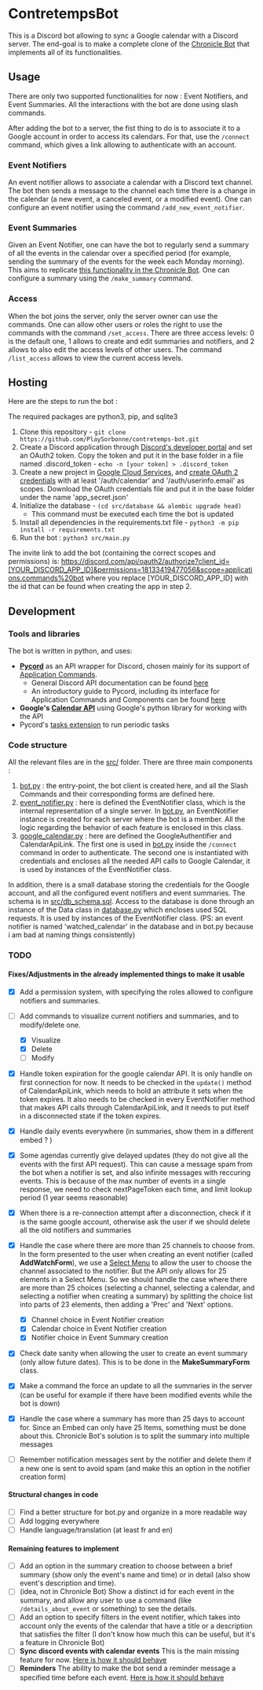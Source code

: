 # ContretempsBot
This is a Discord bot allowing to sync a Google calendar with a Discord server. The end-goal is to make a complete clone of the [Chronicle Bot](https://chroniclebot.com/) that implements all of its functionalities.


## Usage

There are only two supported functionalities for now : Event Notifiers, and Event Summaries. All the interactions with the bot are done using slash commands.

After adding the bot to a server, the fist thing to do is to associate it to a Google account in order to access its calendars.
For that, use the `/connect` command, which gives a link allowing to authenticate with an account.

### Event Notifiers
An event notifier allows to associate a calendar with a Discord text channel. The bot then sends a message to the channel each time there is a change in the calendar (a new event, a canceled event, or a modified event). One can configure an event notifier using the command `/add_new_event_notifier`.
### Event Summaries
Given an Event Notifier, one can have the bot to regularly send a summary of all the events in the calendar over a specified period (for example, sending the summary of the events for the week each Monday morning). This aims to replicate [this functionality in the Chronicle Bot](https://chroniclebot.com/docs/notifier/event-summaries).
One can configure a summary using the `/make_summary` command. 
### Access
When the bot joins the server, only the server owner can use the commands. One can allow other users or roles the right to use the commands with the command `/set_access`. There are three access levels: 0 is the default one, 1 allows to create and edit summaries and notifiers, and 2 allows to also edit the access levels of other users. The command `/list_access` allows to view the current access levels.

## Hosting
Here are the steps to run the bot :

The required packages are python3, pip, and sqlite3



1. Clone this repository - `git clone https://github.com/PlaySorbonne/contretemps-bot.git`
2. Create a Discord application through [Discord's developer portal](https://discord.com/developers/applications) and set an OAuth2 token. Copy the token and put it in the base folder in a file named .discord_token - `echo -n [your token] > .discord_token`
3. Create a new project in [Google Cloud Services](https://cloud.google.com), and [create OAuth 2 credentials](https://cloud.google.com/docs/authentication?hl=fr) with at least '/auth/calendar' and '/auth/userinfo.email' as scopes. Download the OAuth credentials file and put it in the base folder under the name 'app_secret.json'
4. Initialize the database - `(cd src/database && alembic upgrade head)`
    - This command must be executed each time the bot is updated
5. Install all dependencies in the requirements.txt file - `python3 -m pip install -r requirements.txt`
6. Run the bot : `python3 src/main.py`

The invite link to add the bot (containing the correct scopes and permissions) is:
https://discord.com/api/oauth2/authorize?client_id=[YOUR_DISCORD_APP_ID]&permissions=18133419477056&scope=applications.commands%20bot
where you replace [YOUR_DISCORD_APP_ID] with the id that can be found when creating the app in step 2.




## Development

### Tools and libraries

The bot is written in python, and uses: 

-  **[Pycord](https://docs.pycord.dev/en/stable/)** as an API wrapper for Discord, chosen mainly for its support of [Application Commands](https://discord.com/developers/docs/interactions/application-commands).
    - General Discord API documentation can be found [here](https://discord.com/developers/docs/intro)
    - An introductory guide to Pycord, including its interface for Application Commands and Components can be found [here](https://guide.pycord.dev/getting-started/more-features)
-  **Google's [Calendar API](https://developers.google.com/calendar/api/quickstart/python)** using Google's python library for working with the API
-  Pycord's [tasks extension](https://guide.pycord.dev/extensions/tasks) to run periodic tasks


### Code structure
All the relevant files are in the [src/](src/) folder. There are three main components :

1. [bot.py](src/bot.py) : the entry-point, the bot client is created here, and all the Slash Commands and their corresponding forms are defined here.
2. [event_notifier.py](src/event_notifier.py) : here is defined the EventNotifier class, which is the internal representation of a single server. In [bot.py](src/bot.py), an EventNotifier instance is created for each server where the bot is a member. All the logic regarding the behavior of each feature is enclosed in this class.
3. [google_calendar.py](src/google_calendar.py) : here are defined the GoogleAuthentifier and CalendarApiLink. The first one is used in [bot.py](src/bot.py) inside the `/connect` command in order to authenticate. The second one is instantiated with credentials and encloses all the needed API calls to Google Calendar, it is used by instances of the EventNotifier class.

In addition, there is a small database storing the credentials for the Google account, and all the configured event notifiers and event summaries. The schema is in [src/db_schema.sql](src/db_schema.sql).
Access to the database is done through an instance of the Data class in [database.py](src/database.py) which encloses used SQL requests. It is used by instances of the EventNotifier class. (PS: an event notifier is named 'watched_calendar' in the database and in bot.py because i am bad at naming things consistently)


### TODO
#### Fixes/Adjustments in the already implemented things to make it usable
- [x] Add a permission system, with specifying the roles allowed to configure notifiers and summaries.
- [ ] Add commands to visualize current notifiers and summaries, and to modify/delete one.
    - [x] Visualize
    - [x] Delete
    - [ ] Modify
- [x] Handle token expiration for the google calendar API. It is only handle on first connection for now. It needs to be checked in the `update()` method of CalendarApiLink, which needs to hold an attribute it sets when the token expires. It also needs to be checked in every EventNotifier method that makes API calls through CalendarApiLink, and it needs to put itself in a disconnected state if the token expires.
- [x] Handle daily events everywhere (in summaries, show them in a different embed ? )
- [x] Some agendas currently give delayed updates (they do not give all the events with the first API request). This can cause a message spam from the bot when a notifier is set, and also infinite messages with reccuring events. This is because of the max number of events in a single response, we need to check nextPageToken each time, and limit lookup period (1 year seems reasonable)
- [x] When there is a re-connection attempt after a disconnection, check if it is the same google account, otherwise ask the user if we should delete all the old notifiers and summaries
- [x] Handle the case where there are more than 25 channels to choose from. In the form presented to the user when creating an event notifier (called **AddWatchForm**), we use a [Select Menu](https://guide.pycord.dev/interactions/ui-components/dropdowns) to allow the user to choose the channel associated to the notifier. But the API only allows for 25 elements in a Select Menu. So we should handle the case where there are more than 25 choices (selecting a channel, selecting a calendar, and selecting a notifier when creating a summary) by splitting the choice list into parts of 23 elements, then adding a 'Prec' and 'Next' options. 
    - [x] Channel choice in Event Notifier creation
    - [x] Calendar choice in Event Notifier creation
    - [x] Notifier choice in Event Summary creation
- [x] Check date sanity when allowing the user to create an event summary (only allow future dates). This is to be done in the **MakeSummaryForm** class.
- [x] Make a command the force an update to all the summaries in the server (can be useful for example if there have been modified events while the bot is down)
- [x] Handle the case where a summary has more than 25 days to account for. Since an Embed can only have 25 Items, something must be done about this. Chronicle Bot's solution is to split the summary into multiple messages
- [ ] Remember notification messages sent by the notifier and delete them if a new one is sent to avoid spam (and make this an option in the notifier creation form)


#### Structural changes in code
- [ ] Find a better structure for bot.py and organize in a more readable way
- [ ] Add logging everywhere
- [ ] Handle language/translation (at least fr and en)
#### Remaining features to implement
- [ ] Add an option in the summary creation to choose between a brief summary (show only the event's name and time) or in detail (also show event's description and time).
- [ ] (idea, not in Chronicle Bot) Show a distinct id for each event in the summary, and allow any user to use a command (like `/details_about_event` or something) to see the details.
- [ ] Add an option to specify filters in the event notifier, which takes into account only the events of the calendar that have a title or a description that satisfies the filter (I don't know how much this can be useful, but it's a feature in Chronicle Bot)
- [ ] **Sync discord events with calendar events** This is the main missing feature for now. [Here is how it should behave](https://chroniclebot.com/docs/notifier/discord-event-sync)
- [ ] **Reminders** The ability to make the bot send a reminder message a specified time before each event. [Here is how it should behave](https://chroniclebot.com/docs/notifier/scheduled-reminders)
